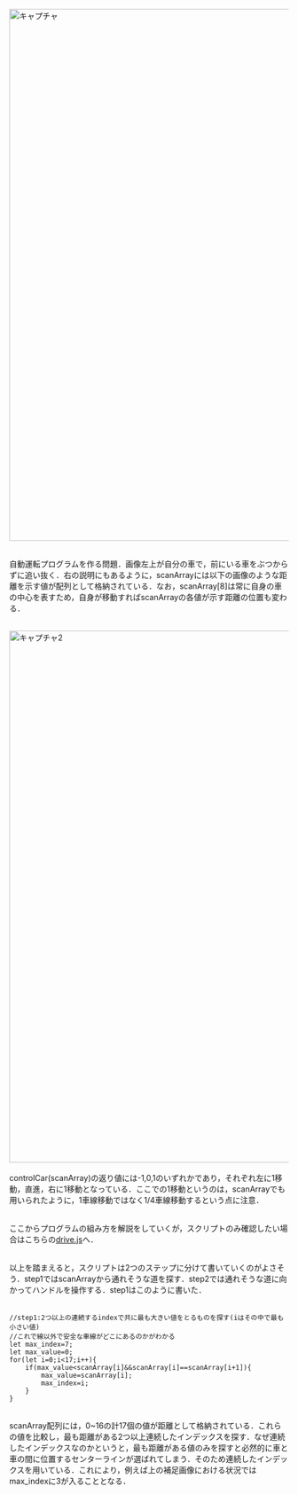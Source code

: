 <img width="960" alt="キャプチャ" src="https://user-images.githubusercontent.com/64766627/178144112-1334c2dd-42d2-4a65-9aea-17fd911a0170.png"><br><br>

自動運転プログラムを作る問題．画像左上が自分の車で，前にいる車をぶつからずに追い抜く．右の説明にもあるように，scanArrayには以下の画像のような距離を示す値が配列として格納されている．なお，scanArray\[8\]は常に自身の車の中心を表すため，自身が移動すればscanArrayの各値が示す距離の位置も変わる．<br><br>

<img width="960" alt="キャプチャ2" src="https://user-images.githubusercontent.com/64766627/178144141-05828a05-e814-4554-b911-886ddd63252e.PNG"><br><br>
controlCar(scanArray)の返り値には-1,0,1のいずれかであり，それぞれ左に1移動，直進，右に1移動となっている．ここでの1移動というのは，scanArrayでも用いられたように，1車線移動ではなく1/4車線移動するという点に注意．<br><br>

ここからプログラムの組み方を解説をしていくが，スクリプトのみ確認したい場合はこちらの[drive.js](https://github.com/H0ndh11/CTF/blob/main/GoogleBeginnersQuest/drive.js)へ．<br><br>

以上を踏まえると，スクリプトは2つのステップに分けて書いていくのがよさそう．step1ではscanArrayから通れそうな道を探す．step2では通れそうな道に向かってハンドルを操作する．step1はこのように書いた．<br><br>

~~~
//step1:2つ以上の連続するindexで共に最も大きい値をとるものを探す(iはその中で最も小さい値)
//これで線以外で安全な車線がどこにあるのかがわかる
let max_index=7;
let max_value=0;
for(let i=0;i<17;i++){
    if(max_value<scanArray[i]&&scanArray[i]==scanArray[i+1]){
        max_value=scanArray[i];
        max_index=i;
    }
}
~~~
<br>
scanArray配列には，0~16の計17個の値が距離として格納されている．これらの値を比較し，最も距離がある2つ以上連続したインデックスを探す．なぜ連続したインデックスなのかというと，最も距離がある値のみを探すと必然的に車と車の間に位置するセンターラインが選ばれてしまう．そのため連続したインデックスを用いている．これにより，例えば上の補足画像における状況ではmax_indexに3が入ることとなる．
